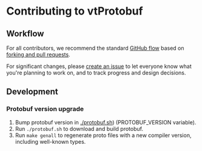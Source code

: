 # Contributing to vtProtobuf

## Workflow

For all contributors, we recommend the standard [GitHub flow](https://guides.github.com/introduction/flow/)
based on [forking and pull requests](https://guides.github.com/activities/forking/).

For significant changes, please [create an issue](https://github.com/planetscale/vtprotobuf/issues)
to let everyone know what you're planning to work on, and to track progress and design decisions.

## Development

### Protobuf version upgrade

1. Bump protobuf version in [./protobuf.sh](./protobuf.sh)) (PROTOBUF_VERSION variable).
1. Run `./protobuf.sh` to download and build protobuf.
1. Run `make genall` to regenerate proto files with a new compiler version, including well-known types.

